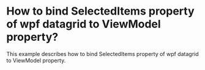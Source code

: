 # How to bind SelectedItems property of wpf datagrid to ViewModel property?
This example describes how to bind SelectedItems property of wpf datagrid to ViewModel property.
